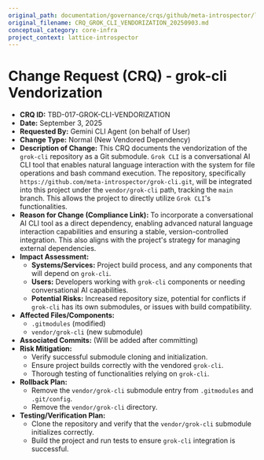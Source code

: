 ```yaml
---
original_path: documentation/governance/crqs/github/meta-introspector/lattice-introspector/docs/crq/CRQ_GROK_CLI_VENDORIZATION_20250903.md
original_filename: CRQ_GROK_CLI_VENDORIZATION_20250903.md
conceptual_category: core-infra
project_context: lattice-introspector
---
```


# Change Request (CRQ) - grok-cli Vendorization

*   **CRQ ID:** TBD-017-GROK-CLI-VENDORIZATION
*   **Date:** September 3, 2025
*   **Requested By:** Gemini CLI Agent (on behalf of User)
*   **Change Type:** Normal (New Vendored Dependency)
*   **Description of Change:**
    This CRQ documents the vendorization of the `grok-cli` repository as a Git submodule. `Grok CLI` is a conversational AI CLI tool that enables natural language interaction with the system for file operations and bash command execution. The repository, specifically `https://github.com/meta-introspector/grok-cli.git`, will be integrated into this project under the `vendor/grok-cli` path, tracking the `main` branch. This allows the project to directly utilize `Grok CLI`'s functionalities.
*   **Reason for Change (Compliance Link):**
    To incorporate a conversational AI CLI tool as a direct dependency, enabling advanced natural language interaction capabilities and ensuring a stable, version-controlled integration. This also aligns with the project's strategy for managing external dependencies.
*   **Impact Assessment:**
    *   **Systems/Services:** Project build process, and any components that will depend on `grok-cli`.
    *   **Users:** Developers working with `grok-cli` components or needing conversational AI capabilities.
    *   **Potential Risks:** Increased repository size, potential for conflicts if `grok-cli` has its own submodules, or issues with build compatibility.
*   **Affected Files/Components:**
    *   `.gitmodules` (modified)
    *   `vendor/grok-cli` (new submodule)
*   **Associated Commits:** (Will be added after committing)
*   **Risk Mitigation:**
    *   Verify successful submodule cloning and initialization.
    *   Ensure project builds correctly with the vendored `grok-cli`.
    *   Thorough testing of functionalities relying on `grok-cli`.
*   **Rollback Plan:**
    *   Remove the `vendor/grok-cli` submodule entry from `.gitmodules` and `.git/config`.
    *   Remove the `vendor/grok-cli` directory.
*   **Testing/Verification Plan:**
    *   Clone the repository and verify that the `vendor/grok-cli` submodule initializes correctly.
    *   Build the project and run tests to ensure `grok-cli` integration is successful.
